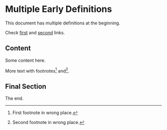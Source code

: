# Multiple Early Definitions

[first]: https://first.com
[second]: https://second.com

This document has multiple definitions at the beginning.

Check [first] and [second] links.

## Content

Some content here.

[^footnote1]: First footnote in wrong place.
[^footnote2]: Second footnote in wrong place.

More text with footnotes[^footnote1] and[^footnote2].

## Final Section

The end.
